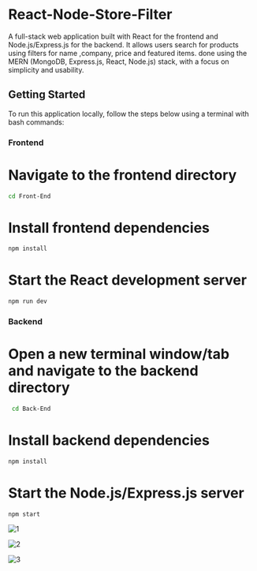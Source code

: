 # React-Node-Store-Filter
A full-stack web application built with React for the frontend and Node.js/Express.js for the backend. It allows users search for products using filters for name ,company, price and featured items. done using the MERN (MongoDB, Express.js, React, Node.js) stack, with a focus on simplicity and usability.

## Getting Started

To run this application locally, follow the steps below using a terminal with bash commands:

### Frontend

# Navigate to the frontend directory

   ```bash
   cd Front-End
   ```

# Install frontend dependencies
  ```bash
  npm install
  ```

# Start the React development server
  ```bash
  npm run dev
  ```

### Backend
# Open a new terminal window/tab and navigate to the backend directory
  ```bash
   cd Back-End
   ```

# Install backend dependencies
  ```bash
  npm install
  ```

# Start the Node.js/Express.js server
  ```bash
  npm start
  ```
![1](https://github.com/AmmarAbdoh/React-Node-Store-Filter/assets/90091361/174d8580-bcc8-4f81-96ca-49089387a895)

![2](https://github.com/AmmarAbdoh/React-Node-Store-Filter/assets/90091361/4494ccd2-2049-490a-92a5-82477e786670)

![3](https://github.com/AmmarAbdoh/React-Node-Store-Filter/assets/90091361/0c1b1485-21b4-4c10-8c12-bdef7109c5a7)
